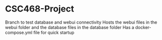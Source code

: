 # CSC468-Project
Branch to test database and webui connectivity
Hosts the webui files in the webui folder and the database files in the database folder
Has a docker-compose.yml file for quick startup
